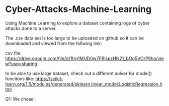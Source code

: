 # Cyber-Attacks-Machine-Learning
Using Machine Learning to explore a dataset containing logs of cyber attacks done to a server.

The .csv data set is too large to be uploaded on github so it can be downloaded and viewed from the follwing link:

csv file: https://drive.google.com/file/d/1trq1MUD0w7FRlspzHN21_bOg5VOrP9ha/view?usp=sharing

to be able to use large dataset, check out a different solver for model() funcitons like: https://scikit-learn.org/1.5/modules/generated/sklearn.linear_model.LogisticRegression.html

Q1: We chose: 


